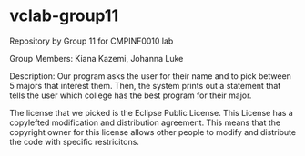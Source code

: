 # vclab-group11
Repository by Group 11 for CMPINF0010 lab

Group Members: Kiana Kazemi, Johanna Luke

Description: Our program asks the user for their name and to pick between 5 majors that interest them. Then, the system prints out a statement that tells the user which college has the best program for their major. 

The license that we picked is the Eclipse Public License. This License has a copylefted modification and distribution agreement. This means that the copyright owner for this license allows other people to modify and distribute the code with specific restricitons. 
